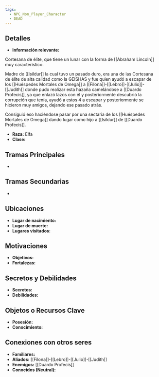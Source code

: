 ```yaml
---
tags:
  - NPC_Non_Player_Character
  - DEAD
---
```

## Detalles
- **Información relevante:**

Cortesana de élite, que tiene un lunar con la forma de [[Abraham Lincoln]] muy característico.

Madre de [[Isildur]] la cual tuvo un pasado duro, era una de las Cortesana de élite de alta calidad como la GEISHAS y fue quien ayudó a escapar de  los [[Huéspedes Mortales de Omega]] a [[Filona]]-[[Lebro]]-[[Julio]]-[[Judith]] donde pudo realizar esta hazaña camelándose a [[Duardo Profecis]], ya que enlazó lazos con él y posteriormente descubrió la corrupción que tenía, ayudó a estos 4 a escapar y posteriormente se hicieron muy amigos, dejando ese pasado atrás.

Consiguió eso haciéndose pasar por una sectaria de los [[Huéspedes Mortales de Omega]] dando lugar como hijo a [[Isildur]] de [[Duardo Profecis]].

- **Raza:** Elfa
- **Clase:**

## Tramas Principales
- 

## Tramas Secundarias
- 

## Ubicaciones
- **Lugar de nacimiento:** 
- **Lugar de muerte:**
- **Lugares visitados:**

## Motivaciones
- **Objetivos:**
- **Fortalezas:**

## Secretos y Debilidades 
- **Secretos:**
- **Debilidades:**

## Objetos o Recursos Clave
- **Posesión:**
- **Conocimiento:**

## Conexiones con otros seres
- **Familiares:**
- **Aliados:** [[Filona]]-[[Lebro]]-[[Julio]]-[[Judith]]
- **Enemigos:** [[Duardo Profecis]]
- **Conocidos (Neutral):**
